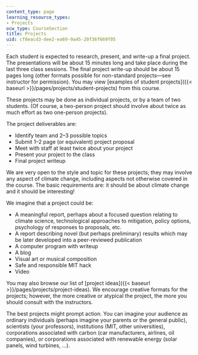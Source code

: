 ```yaml
---
content_type: page
learning_resource_types:
- Projects
ocw_type: CourseSection
title: Projects
uid: cf8eacd3-dee2-ea69-9a45-20f36f669f05
---
```


Each student is expected to research, present, and write-up a final project. The presentations will be about 15 minutes long and take place during the last three class sessions. The final project write-up should be about 15 pages long (other formats possible for non-standard projects—see instructor for permission). You may view [examples of student projects]({{< baseurl >}}/pages/projects/student-projects) from this course. 

These projects may be done as individual projects, or by a team of two students. (Of course, a two-person project should involve about twice as much effort as two one-person projects).

The project deliverables are:

*   Identify team and 2–3 possible topics
*   Submit 1–2 page (or equivalent) project proposal
*   Meet with staff at least twice about your project
*   Present your project to the class
*   Final project writeup

We are very open to the style and topic for these projects; they may involve any aspect of climate change, including aspects not otherwise covered in the course. The basic requirements are: it should be about climate change and it should be interesting!

We imagine that a project could be:

*   A meaningful report, perhaps about a focused question relating to climate science, technological approaches to mitigation, policy options, psychology of responses to proposals, etc.
*   A report describing novel (but perhaps preliminary) results which may be later developed into a peer-reviewed publication
*   A computer program with writeup
*   A blog
*   Visual art or musical composition
*   Safe and responsible MIT hack
*   Video

You may also browse our list of [project ideas]({{< baseurl >}}/pages/projects/project-ideas). We encourage creative formats for the projects; however, the more creative or atypical the project, the more you should consult with the instructors.

The best projects might prompt action. You can imagine your audience as ordinary individuals (perhaps imagine your parents or the general public), scientists (your professors), institutions (MIT, other universities), corporations associated with carbon (car manufacturers, airlines, oil companies), or corporations associated with renewable energy (solar panels, wind turbines, ...).